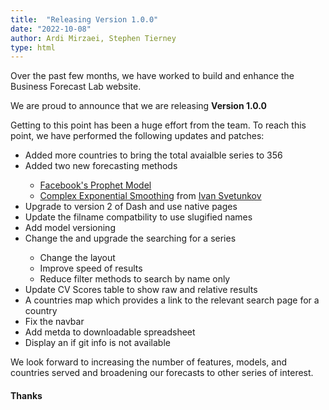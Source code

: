 ```yaml
---
title:  "Releasing Version 1.0.0"
date: "2022-10-08"
author: Ardi Mirzaei, Stephen Tierney
type: html
---
```

<p>
Over the past few months, we have worked to build and enhance the Business Forecast Lab website.</p>

<p>We are proud to announce that we are releasing <b>Version 1.0.0</b>
</p>

<p>
Getting to this point has been a huge effort from the team. To reach this point, we have performed the following updates and patches:
</p>

<ul>
	<li>Added more countries to bring the total avaialble series to 356</li>
	<li>Added two new forecasting methods</li>
	<ul>
		<li><a href = "https://facebook.github.io/prophet/">Facebook's Prophet Model </a></li>
		<li><a href = "https://cran.r-project.org/web/packages/smooth/vignettes/ces.html">Complex Exponential Smoothing</a> from <a href = "https://www.lancaster.ac.uk/lums/people/ivan-svetunkov" >Ivan Svetunkov</a> </li>
	</ul>
	<li>Upgrade to version 2 of Dash and use native pages</li>
	<li>Update the filname compatbility to use slugified names</li>
	<li>Add model versioning</li>
	<li>Change the and upgrade the searching for a series</li>
	<ul>
		<li>Change the layout</li>
		<li>Improve speed of results</li>
		<li>Reduce filter methods to search by name only</li>
	</ul>
	<li>Update CV Scores table to show raw and relative results</li>
	<li>A countries map which provides a link to the relevant search page for a country</li>
	<li>Fix the navbar</li>
	<li>Add metda to downloadable spreadsheet</li>
	<li>Display an if git info is not available</li>
</ul>


<p>
We look forward to increasing the number of features, models, and countries served and broadening
our forecasts to other series of interest.
</p>

<h4>Thanks</h4>